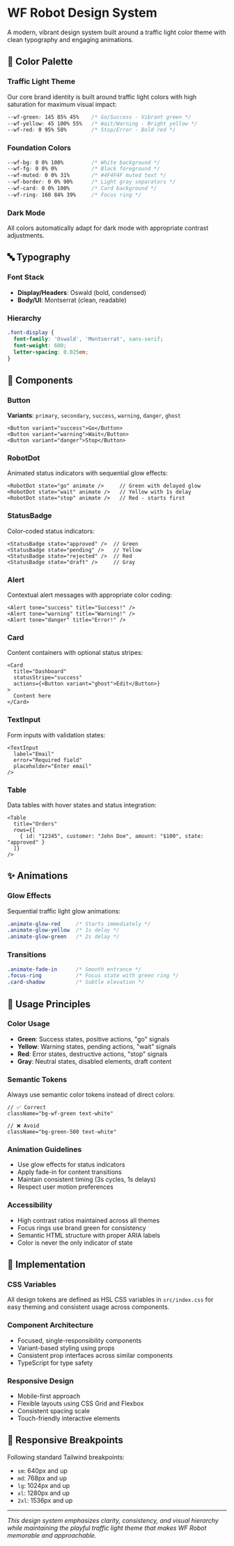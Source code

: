 # WF Robot Design System

A modern, vibrant design system built around a traffic light color theme with clean typography and engaging animations.

## 🎨 Color Palette

### Traffic Light Theme
Our core brand identity is built around traffic light colors with high saturation for maximum visual impact:

```css
--wf-green: 145 85% 45%    /* Go/Success - Vibrant green */
--wf-yellow: 45 100% 55%   /* Wait/Warning - Bright yellow */
--wf-red: 0 95% 58%        /* Stop/Error - Bold red */
```

### Foundation Colors
```css
--wf-bg: 0 0% 100%         /* White background */
--wf-fg: 0 0% 0%           /* Black foreground */
--wf-muted: 0 0% 31%       /* #4F4F4F muted text */
--wf-border: 0 0% 90%      /* Light gray separators */
--wf-card: 0 0% 100%       /* Card background */
--wf-ring: 160 84% 39%     /* Focus ring */
```

### Dark Mode
All colors automatically adapt for dark mode with appropriate contrast adjustments.

## 🔤 Typography

### Font Stack
- **Display/Headers**: Oswald (bold, condensed)
- **Body/UI**: Montserrat (clean, readable)

### Hierarchy
```css
.font-display {
  font-family: 'Oswald', 'Montserrat', sans-serif;
  font-weight: 600;
  letter-spacing: 0.025em;
}
```

## 🧩 Components

### Button
**Variants**: `primary`, `secondary`, `success`, `warning`, `danger`, `ghost`

```tsx
<Button variant="success">Go</Button>
<Button variant="warning">Wait</Button>
<Button variant="danger">Stop</Button>
```

### RobotDot
Animated status indicators with sequential glow effects:

```tsx
<RobotDot state="go" animate />     // Green with delayed glow
<RobotDot state="wait" animate />   // Yellow with 1s delay
<RobotDot state="stop" animate />   // Red - starts first
```

### StatusBadge
Color-coded status indicators:

```tsx
<StatusBadge state="approved" />  // Green
<StatusBadge state="pending" />   // Yellow
<StatusBadge state="rejected" />  // Red
<StatusBadge state="draft" />     // Gray
```

### Alert
Contextual alert messages with appropriate color coding:

```tsx
<Alert tone="success" title="Success!" />
<Alert tone="warning" title="Warning!" />
<Alert tone="danger" title="Error!" />
```

### Card
Content containers with optional status stripes:

```tsx
<Card 
  title="Dashboard" 
  statusStripe="success"
  actions={<Button variant="ghost">Edit</Button>}
>
  Content here
</Card>
```

### TextInput
Form inputs with validation states:

```tsx
<TextInput 
  label="Email"
  error="Required field"
  placeholder="Enter email"
/>
```

### Table
Data tables with hover states and status integration:

```tsx
<Table 
  title="Orders"
  rows={[
    { id: "12345", customer: "John Doe", amount: "$100", state: "approved" }
  ]}
/>
```

## ✨ Animations

### Glow Effects
Sequential traffic light glow animations:

```css
.animate-glow-red     /* Starts immediately */
.animate-glow-yellow  /* 1s delay */
.animate-glow-green   /* 2s delay */
```

### Transitions
```css
.animate-fade-in      /* Smooth entrance */
.focus-ring           /* Focus state with green ring */
.card-shadow          /* Subtle elevation */
```

## 🎯 Usage Principles

### Color Usage
- **Green**: Success states, positive actions, "go" signals
- **Yellow**: Warning states, pending actions, "wait" signals  
- **Red**: Error states, destructive actions, "stop" signals
- **Gray**: Neutral states, disabled elements, draft content

### Semantic Tokens
Always use semantic color tokens instead of direct colors:

```tsx
// ✅ Correct
className="bg-wf-green text-white"

// ❌ Avoid
className="bg-green-500 text-white"
```

### Animation Guidelines
- Use glow effects for status indicators
- Apply fade-in for content transitions
- Maintain consistent timing (3s cycles, 1s delays)
- Respect user motion preferences

### Accessibility
- High contrast ratios maintained across all themes
- Focus rings use brand green for consistency
- Semantic HTML structure with proper ARIA labels
- Color is never the only indicator of state

## 🔧 Implementation

### CSS Variables
All design tokens are defined as HSL CSS variables in `src/index.css` for easy theming and consistent usage across components.

### Component Architecture
- Focused, single-responsibility components
- Variant-based styling using props
- Consistent prop interfaces across similar components
- TypeScript for type safety

### Responsive Design
- Mobile-first approach
- Flexible layouts using CSS Grid and Flexbox
- Consistent spacing scale
- Touch-friendly interactive elements

## 📱 Responsive Breakpoints

Following standard Tailwind breakpoints:
- `sm`: 640px and up
- `md`: 768px and up  
- `lg`: 1024px and up
- `xl`: 1280px and up
- `2xl`: 1536px and up

---

*This design system emphasizes clarity, consistency, and visual hierarchy while maintaining the playful traffic light theme that makes WF Robot memorable and approachable.*
